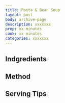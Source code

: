 ```yaml
---
title: Pasta & Bean Soup	
layout: post
body: archive-page
description: xxxxxxx	
prep: xx minutes
cook: xx minutes
categories: xxxxxxx
---
```


## Indgredients

## Method

## Serving Tips